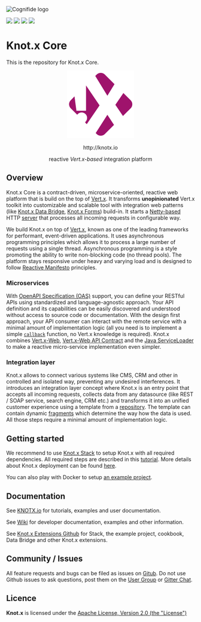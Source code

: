 ![Cognifide logo](http://cognifide.github.io/images/cognifide-logo.png)

[![][travis img]][travis]
[![][license img]][license]
[![][central-repo img]][central-repo]
[![][gitter img]][gitter]

# Knot.x Core
This is the repository for Knot.x Core.

<p align="center">
  <img src="https://github.com/Cognifide/knotx/blob/master/icons/180x180.png?raw=true" alt="Knot.x Logo"/>
</p>
<p align="center">http://knotx.io</p>
<p align="center">
  reactive <i>Vert.x-based</i>  integration platform
</p>

## Overview

Knot.x Core is a contract-driven, microservice-oriented, reactive web platform that is build on the 
top of [Vert.x](http://vertx.io). It transforms **unopinionated** Vert.x toolkit into customizable 
and scalable tool with integration web patterns (like 
[Knot.x Data Bridge](https://github.com/Knotx/knotx-data-bridge),
[Knot.x Forms](https://github.com/Knotx/knotx-forms)) build-in. It starts a [Netty-based](https://netty.io/) 
HTTP [server](https://github.com/Cognifide/knotx/wiki/Server) that processes all incoming requests 
in configurable way. 

We build Knot.x on top of [Vert.x](http://vertx.io/), known as one of the leading frameworks for performant,
event-driven applications. It uses asynchronous programming principles which allows it to process a
large number of requests using a single thread. Asynchronous programming is a style promoting the
ability to write non-blocking code (no thread pools). The platform stays responsive under heavy and
varying load and is designed to follow [Reactive Manifesto](http://www.reactivemanifesto.org/) principles.

### Microservices
With [OpenAPI Specification (OAS)](https://github.com/OAI/OpenAPI-Specification/blob/master/versions/3.0.0.md) 
support, you can define your RESTful APIs using standardized and language-agnostic approach. Your API 
definition and its capabilities can be easily discovered and understood without access to source code or
documentation. With the design first approach, your API consumer can interact with the remote service 
with a minimal amount of implementation logic (all you need is to implement a simple 
[`callback`](https://vertx.io/docs/apidocs/io/vertx/core/Handler.html) function, no Vert.x knowledge 
is required). Knot.x combines [Vert.x-Web](https://vertx.io/docs/vertx-web/java/), 
[Vert.x-Web API Contract](https://vertx.io/docs/vertx-web-api-contract/java/) and the 
[Java ServiceLoader](https://docs.oracle.com/javase/7/docs/api/java/util/ServiceLoader.html) to make a
reactive micro-service implementation even simpler.  

### Integration layer
Knot.x allows to connect various systems like CMS, CRM and other in controlled and isolated way, 
preventing any undesired interferences. It introduces an integration layer concept where Knot.x is an
entry point that accepts all incoming requests, collects data from any datasource (like REST / SOAP 
service, search engine, CRM etc.) and transforms it into an unified customer experience using a template from a
[repository](https://github.com/Cognifide/knotx/wiki/RepositoryConnectors). The template can contain
dynamic [fragments](https://github.com/Cognifide/knotx/wiki/Splitter) which determine the way how
the data is used. All those steps require a minimal amount of implementation logic. 

## Getting started
We recommend to use [Knot.x Stack](https://github.com/Knotx/knotx-stack) to setup Knot.x with all
required dependencies. All required steps are described in this [tutorial](http://knotx.io/blog/getting-started-wiht-knotx-stack/).
More details about Knot.x deployment can be found [here](https://github.com/Cognifide/knotx/wiki/KnotxDeployment).

You can also play with Docker to setup [an example project](https://github.com/Knotx/knotx-stack/tree/master/knotx-docker).

## Documentation

See [KNOTX.io](http://knotx.io/tutorials) for tutorials, examples and user documentation.

See [Wiki](https://github.com/Cognifide/knotx/wiki) for developer
documentation, examples and other information.

See [Knot.x Extensions Github](https://github.com/Knotx) for Stack, the
example project, cookbook, Data Bridge and other Knot.x extensions.

## Community / Issues

All feature requests and bugs can be filed as issues on [Gitub](https://github.com/Cognifide/knotx/issues).
Do not use Github issues to ask questions, post them on the
[User Group](https://groups.google.com/forum/#!forum/knotx) or [Gitter Chat](https://gitter.im/Knotx/Lobby).


## Licence

**Knot.x** is licensed under the [Apache License, Version 2.0 (the "License")](https://www.apache.org/licenses/LICENSE-2.0.txt)


[travis]:https://travis-ci.org/Cognifide/knotx
[travis img]:https://travis-ci.org/Cognifide/knotx.svg?branch=master

[license]:https://github.com/Cognifide/knotx/blob/master/LICENSE
[license img]:https://img.shields.io/badge/License-Apache%202.0-blue.svg

[central-repo]:http://search.maven.org/#search%7Cga%7C1%7Cg%3A%22io.knotx%22
[central-repo img]:https://img.shields.io/maven-central/v/io.knotx/knotx-root.svg?label=Maven%20Central

[gitter]:https://gitter.im/Knotx/Lobby
[gitter img]:https://badges.gitter.im/Knotx/knotx-extensions.svg
